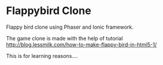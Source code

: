 Flappybird Clone
======================

Flappy bird clone using Phaser and Ionic framework.

The game clone is made with the help of tutorial http://blog.lessmilk.com/how-to-make-flappy-bird-in-html5-1/

This is for learning reasons....